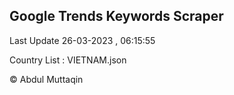 

## Google Trends Keywords Scraper 
 
Last Update 26-03-2023 , 06:15:55

Country List :
VIETNAM.json



© Abdul Muttaqin 
